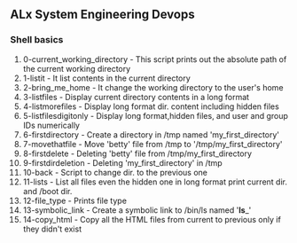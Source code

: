 ## ALx System Engineering Devops
### Shell basics
1. 0-current_working_directory - This script prints out the absolute path of the current working directory
2. 1-listit - It list contents in the current directory
3. 2-bring_me_home - It change the working directory to the user's home
4. 3-listfiles - Display current directory contents in a long format
5. 4-listmorefiles - Display long format dir. content including hidden files
6. 5-listfilesdigitonly - Display long format,hidden files, and user and group IDs numerically
7. 6-firstdirectory - Create a directory in /tmp named 'my_first_directory'
8. 7-movethatfile - Move 'betty' file from /tmp to '/tmp/my_first_directory'
9. 8-firstdelete - Deleting 'betty' file from /tmp/my_first_directory
10. 9-firstdirdeletion - Deleting 'my_first_directory' in /tmp
11. 10-back - Script to change dir. to the previous one
12. 11-lists - List all files even the hidden one in long format print current dir. and /boot dir.
13. 12-file_type - Prints file type
14. 13-symbolic_link - Create a symbolic link to /bin/ls named '__ls___'
15. 14-copy_html - Copy all the HTML files from current to previous only if they didn't exist
